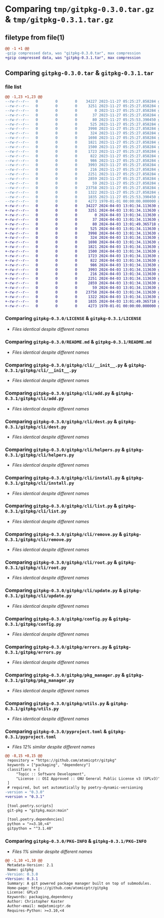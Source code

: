 # Comparing `tmp/gitpkg-0.3.0.tar.gz` & `tmp/gitpkg-0.3.1.tar.gz`

## filetype from file(1)

```diff
@@ -1 +1 @@
-gzip compressed data, was "gitpkg-0.3.0.tar", max compression
+gzip compressed data, was "gitpkg-0.3.1.tar", max compression
```

## Comparing `gitpkg-0.3.0.tar` & `gitpkg-0.3.1.tar`

### file list

```diff
@@ -1,23 +1,23 @@
--rw-r--r--   0        0        0    34227 2023-11-27 05:25:27.858284 gitpkg-0.3.0/LICENSE
--rw-r--r--   0        0        0     3251 2023-11-27 05:25:27.858284 gitpkg-0.3.0/README.md
--rw-r--r--   0        0        0        0 2023-11-27 05:25:27.858284 gitpkg-0.3.0/gitpkg/__init__.py
--rw-r--r--   0        0        0       37 2023-11-27 05:25:27.858284 gitpkg-0.3.0/gitpkg/__main__.py
--rw-r--r--   0        0        0       80 2023-11-27 05:25:53.390450 gitpkg-0.3.0/gitpkg/_version.py
--rw-r--r--   0        0        0      525 2023-11-27 05:25:27.858284 gitpkg-0.3.0/gitpkg/cli/__init__.py
--rw-r--r--   0        0        0     3998 2023-11-27 05:25:27.858284 gitpkg-0.3.0/gitpkg/cli/add.py
--rw-r--r--   0        0        0      324 2023-11-27 05:25:27.858284 gitpkg-0.3.0/gitpkg/cli/console.py
--rw-r--r--   0        0        0     1698 2023-11-27 05:25:27.858284 gitpkg-0.3.0/gitpkg/cli/dest.py
--rw-r--r--   0        0        0     1821 2023-11-27 05:25:27.858284 gitpkg-0.3.0/gitpkg/cli/helpers.py
--rw-r--r--   0        0        0     1500 2023-11-27 05:25:27.858284 gitpkg-0.3.0/gitpkg/cli/install.py
--rw-r--r--   0        0        0     1723 2023-11-27 05:25:27.858284 gitpkg-0.3.0/gitpkg/cli/list.py
--rw-r--r--   0        0        0      822 2023-11-27 05:25:27.858284 gitpkg-0.3.0/gitpkg/cli/remove.py
--rw-r--r--   0        0        0      986 2023-11-27 05:25:27.858284 gitpkg-0.3.0/gitpkg/cli/root.py
--rw-r--r--   0        0        0     3993 2023-11-27 05:25:27.858284 gitpkg-0.3.0/gitpkg/cli/update.py
--rw-r--r--   0        0        0      216 2023-11-27 05:25:27.858284 gitpkg-0.3.0/gitpkg/cli/version.py
--rw-r--r--   0        0        0     2251 2023-11-27 05:25:27.858284 gitpkg-0.3.0/gitpkg/config.py
--rw-r--r--   0        0        0     2859 2023-11-27 05:25:27.858284 gitpkg-0.3.0/gitpkg/errors.py
--rw-r--r--   0        0        0       59 2023-11-27 05:25:27.858284 gitpkg-0.3.0/gitpkg/main.py
--rw-r--r--   0        0        0    23758 2023-11-27 05:25:27.858284 gitpkg-0.3.0/gitpkg/pkg_manager.py
--rw-r--r--   0        0        0     1322 2023-11-27 05:25:27.858284 gitpkg-0.3.0/gitpkg/utils.py
--rw-r--r--   0        0        0     1835 2023-11-27 05:25:53.390450 gitpkg-0.3.0/pyproject.toml
--rw-r--r--   0        0        0     4273 1970-01-01 00:00:00.000000 gitpkg-0.3.0/PKG-INFO
+-rw-r--r--   0        0        0    34227 2024-04-03 13:01:34.113630 gitpkg-0.3.1/LICENSE
+-rw-r--r--   0        0        0     3251 2024-04-03 13:01:34.113630 gitpkg-0.3.1/README.md
+-rw-r--r--   0        0        0        0 2024-04-03 13:01:34.113630 gitpkg-0.3.1/gitpkg/__init__.py
+-rw-r--r--   0        0        0       37 2024-04-03 13:01:34.113630 gitpkg-0.3.1/gitpkg/__main__.py
+-rw-r--r--   0        0        0       80 2024-04-03 13:01:49.365718 gitpkg-0.3.1/gitpkg/_version.py
+-rw-r--r--   0        0        0      525 2024-04-03 13:01:34.113630 gitpkg-0.3.1/gitpkg/cli/__init__.py
+-rw-r--r--   0        0        0     3998 2024-04-03 13:01:34.113630 gitpkg-0.3.1/gitpkg/cli/add.py
+-rw-r--r--   0        0        0      324 2024-04-03 13:01:34.113630 gitpkg-0.3.1/gitpkg/cli/console.py
+-rw-r--r--   0        0        0     1698 2024-04-03 13:01:34.113630 gitpkg-0.3.1/gitpkg/cli/dest.py
+-rw-r--r--   0        0        0     1821 2024-04-03 13:01:34.113630 gitpkg-0.3.1/gitpkg/cli/helpers.py
+-rw-r--r--   0        0        0     1500 2024-04-03 13:01:34.113630 gitpkg-0.3.1/gitpkg/cli/install.py
+-rw-r--r--   0        0        0     1723 2024-04-03 13:01:34.113630 gitpkg-0.3.1/gitpkg/cli/list.py
+-rw-r--r--   0        0        0      822 2024-04-03 13:01:34.113630 gitpkg-0.3.1/gitpkg/cli/remove.py
+-rw-r--r--   0        0        0      986 2024-04-03 13:01:34.113630 gitpkg-0.3.1/gitpkg/cli/root.py
+-rw-r--r--   0        0        0     3993 2024-04-03 13:01:34.113630 gitpkg-0.3.1/gitpkg/cli/update.py
+-rw-r--r--   0        0        0      216 2024-04-03 13:01:34.113630 gitpkg-0.3.1/gitpkg/cli/version.py
+-rw-r--r--   0        0        0     2251 2024-04-03 13:01:34.113630 gitpkg-0.3.1/gitpkg/config.py
+-rw-r--r--   0        0        0     2859 2024-04-03 13:01:34.113630 gitpkg-0.3.1/gitpkg/errors.py
+-rw-r--r--   0        0        0       59 2024-04-03 13:01:34.113630 gitpkg-0.3.1/gitpkg/main.py
+-rw-r--r--   0        0        0    23758 2024-04-03 13:01:34.113630 gitpkg-0.3.1/gitpkg/pkg_manager.py
+-rw-r--r--   0        0        0     1322 2024-04-03 13:01:34.113630 gitpkg-0.3.1/gitpkg/utils.py
+-rw-r--r--   0        0        0     1835 2024-04-03 13:01:49.365718 gitpkg-0.3.1/pyproject.toml
+-rw-r--r--   0        0        0     4273 1970-01-01 00:00:00.000000 gitpkg-0.3.1/PKG-INFO
```

### Comparing `gitpkg-0.3.0/LICENSE` & `gitpkg-0.3.1/LICENSE`

 * *Files identical despite different names*

### Comparing `gitpkg-0.3.0/README.md` & `gitpkg-0.3.1/README.md`

 * *Files identical despite different names*

### Comparing `gitpkg-0.3.0/gitpkg/cli/__init__.py` & `gitpkg-0.3.1/gitpkg/cli/__init__.py`

 * *Files identical despite different names*

### Comparing `gitpkg-0.3.0/gitpkg/cli/add.py` & `gitpkg-0.3.1/gitpkg/cli/add.py`

 * *Files identical despite different names*

### Comparing `gitpkg-0.3.0/gitpkg/cli/dest.py` & `gitpkg-0.3.1/gitpkg/cli/dest.py`

 * *Files identical despite different names*

### Comparing `gitpkg-0.3.0/gitpkg/cli/helpers.py` & `gitpkg-0.3.1/gitpkg/cli/helpers.py`

 * *Files identical despite different names*

### Comparing `gitpkg-0.3.0/gitpkg/cli/install.py` & `gitpkg-0.3.1/gitpkg/cli/install.py`

 * *Files identical despite different names*

### Comparing `gitpkg-0.3.0/gitpkg/cli/list.py` & `gitpkg-0.3.1/gitpkg/cli/list.py`

 * *Files identical despite different names*

### Comparing `gitpkg-0.3.0/gitpkg/cli/remove.py` & `gitpkg-0.3.1/gitpkg/cli/remove.py`

 * *Files identical despite different names*

### Comparing `gitpkg-0.3.0/gitpkg/cli/root.py` & `gitpkg-0.3.1/gitpkg/cli/root.py`

 * *Files identical despite different names*

### Comparing `gitpkg-0.3.0/gitpkg/cli/update.py` & `gitpkg-0.3.1/gitpkg/cli/update.py`

 * *Files identical despite different names*

### Comparing `gitpkg-0.3.0/gitpkg/config.py` & `gitpkg-0.3.1/gitpkg/config.py`

 * *Files identical despite different names*

### Comparing `gitpkg-0.3.0/gitpkg/errors.py` & `gitpkg-0.3.1/gitpkg/errors.py`

 * *Files identical despite different names*

### Comparing `gitpkg-0.3.0/gitpkg/pkg_manager.py` & `gitpkg-0.3.1/gitpkg/pkg_manager.py`

 * *Files identical despite different names*

### Comparing `gitpkg-0.3.0/gitpkg/utils.py` & `gitpkg-0.3.1/gitpkg/utils.py`

 * *Files identical despite different names*

### Comparing `gitpkg-0.3.0/pyproject.toml` & `gitpkg-0.3.1/pyproject.toml`

 * *Files 12% similar despite different names*

```diff
@@ -8,15 +8,15 @@
 repository = "https://github.com/atomicptr/gitpkg"
 keywords = ["packaging", "dependency"]
 classifiers = [
     "Topic :: Software Development",
     "License :: OSI Approved :: GNU General Public License v3 (GPLv3)"
 ]
 # required, but set automatically by poetry-dynamic-versioning
-version = "0.3.0"
+version = "0.3.1"
 
 [tool.poetry.scripts]
 git-pkg = "gitpkg.main:main"
 
 [tool.poetry.dependencies]
 python = ">=3.10,<4"
 gitpython = "^3.1.40"
```

### Comparing `gitpkg-0.3.0/PKG-INFO` & `gitpkg-0.3.1/PKG-INFO`

 * *Files 1% similar despite different names*

```diff
@@ -1,10 +1,10 @@
 Metadata-Version: 2.1
 Name: gitpkg
-Version: 0.3.0
+Version: 0.3.1
 Summary: A git powered package manager built on top of submodules.
 Home-page: https://github.com/atomicptr/gitpkg
 License: GPLv3
 Keywords: packaging,dependency
 Author: Christopher Kaster
 Author-email: me@atomicptr.de
 Requires-Python: >=3.10,<4
```

